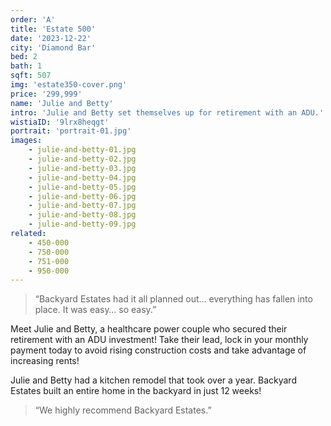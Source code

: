 ```yaml
---
order: 'A'
title: 'Estate 500'
date: '2023-12-22'
city: 'Diamond Bar'
bed: 2
bath: 1
sqft: 507
img: 'estate350-cover.png'
price: '299,999'
name: 'Julie and Betty'
intro: 'Julie and Betty set themselves up for retirement with an ADU.'
wistiaID: '9lrx8heqgt'
portrait: 'portrait-01.jpg'
images:
    - julie-and-betty-01.jpg
    - julie-and-betty-02.jpg
    - julie-and-betty-03.jpg
    - julie-and-betty-04.jpg
    - julie-and-betty-05.jpg
    - julie-and-betty-06.jpg
    - julie-and-betty-07.jpg
    - julie-and-betty-08.jpg
    - julie-and-betty-09.jpg
related:
    - 450-000
    - 750-000
    - 751-000
    - 950-000
---
```


> &ldquo;Backyard Estates had it all planned out… everything has fallen into place. It was easy… so easy.&rdquo;

Meet Julie and Betty, a healthcare power couple who secured their retirement with an ADU investment! Take their lead, lock in your monthly payment today to avoid rising construction costs and take advantage of increasing rents!

Julie and Betty had a kitchen remodel that took over a year. Backyard Estates built an entire home in the backyard in just 12 weeks!

> &ldquo;We highly recommend Backyard Estates.&rdquo;
